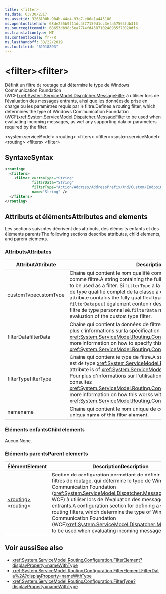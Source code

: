 ```yaml
---
title: <filter>
ms.date: 03/30/2017
ms.assetid: 3266700b-904b-44e4-93a7-e06a1a445100
ms.openlocfilehash: 68de255b9f11dc4377159d1cc3efa575633db316
ms.sourcegitcommit: 68653db98c5ea7744fd438710248935f70020dfb
ms.translationtype: MT
ms.contentlocale: fr-FR
ms.lasthandoff: 08/22/2019
ms.locfileid: "69918893"
---
```

# <a name="filter"></a><span data-ttu-id="9c737-101">\<filter></span><span class="sxs-lookup"><span data-stu-id="9c737-101">\<filter></span></span>

<span data-ttu-id="9c737-102">Définit un filtre de routage qui détermine le type de Windows Communication Foundation (WCF)<xref:System.ServiceModel.Dispatcher.MessageFilter> à utiliser lors de l’évaluation des messages entrants, ainsi que les données de prise en charge ou les paramètres requis par le filtre.</span><span class="sxs-lookup"><span data-stu-id="9c737-102">Defines a routing filter, which determines the type of Windows Communication Foundation (WCF)<xref:System.ServiceModel.Dispatcher.MessageFilter> to be used when evaluating incoming messages, as well any supporting data or parameters required by the filter.</span></span>

<span data-ttu-id="9c737-103">\<system.serviceModel> \<routing> \<filters> \<filter></span><span class="sxs-lookup"><span data-stu-id="9c737-103">\<system.serviceModel> \<routing> \<filters> \<filter></span></span>
  
## <a name="syntax"></a><span data-ttu-id="9c737-104">Syntaxe</span><span class="sxs-lookup"><span data-stu-id="9c737-104">Syntax</span></span>  
  
```xml  
<routing>
  <filters>
    <filter customType="String"
            filterData="String"
            filterType="Action/Address/AddressPrefix/And/Custom/Endpoint/MatchAll/XPath"
            name="String" />
  </filters>
</routing>
```  
  
## <a name="attributes-and-elements"></a><span data-ttu-id="9c737-105">Attributs et éléments</span><span class="sxs-lookup"><span data-stu-id="9c737-105">Attributes and elements</span></span>

<span data-ttu-id="9c737-106">Les sections suivantes décrivent des attributs, des éléments enfants et des éléments parents.</span><span class="sxs-lookup"><span data-stu-id="9c737-106">The following sections describe attributes, child elements, and parent elements.</span></span>

### <a name="attributes"></a><span data-ttu-id="9c737-107">Attributs</span><span class="sxs-lookup"><span data-stu-id="9c737-107">Attributes</span></span>

| <span data-ttu-id="9c737-108">Attribut</span><span class="sxs-lookup"><span data-stu-id="9c737-108">Attribute</span></span>  | <span data-ttu-id="9c737-109">Description</span><span class="sxs-lookup"><span data-stu-id="9c737-109">Description</span></span> |
| ---------- | ----------- |
| <span data-ttu-id="9c737-110">customType</span><span class="sxs-lookup"><span data-stu-id="9c737-110">customType</span></span> | <span data-ttu-id="9c737-111">Chaîne qui contient le nom qualifié complet du type personnalisé à utiliser comme filtre.</span><span class="sxs-lookup"><span data-stu-id="9c737-111">A string containing the fully qualified type name of the custom type to be used as a filter.</span></span> <span data-ttu-id="9c737-112">Si `filterType` a la `custom`valeur, cet attribut contient le nom de type qualifié complet de la classe à créer.</span><span class="sxs-lookup"><span data-stu-id="9c737-112">If `filterType` is set to `custom`, this attribute contains the fully qualified type name of the class to create.</span></span>  <span data-ttu-id="9c737-113">`filterData`peut également contenir des valeurs à utiliser pendant l’évaluation du filtre de type personnalisé.</span><span class="sxs-lookup"><span data-stu-id="9c737-113">`filterData` may also contain values to be used during evaluation of the custom type filter.</span></span> |
| <span data-ttu-id="9c737-114">filterData</span><span class="sxs-lookup"><span data-stu-id="9c737-114">filterData</span></span> | <span data-ttu-id="9c737-115">Chaîne qui contient la données de filtre.</span><span class="sxs-lookup"><span data-stu-id="9c737-115">A string containing the filter data.</span></span> <span data-ttu-id="9c737-116">Pour plus d'informations sur la spécification de cet attribut, consultez <xref:System.ServiceModel.Routing.Configuration.FilterElement.FilterData%2A>.</span><span class="sxs-lookup"><span data-stu-id="9c737-116">For more information on how to specify this attribute, see <xref:System.ServiceModel.Routing.Configuration.FilterElement.FilterData%2A>.</span></span> |
| <span data-ttu-id="9c737-117">filterType</span><span class="sxs-lookup"><span data-stu-id="9c737-117">filterType</span></span> | <span data-ttu-id="9c737-118">Chaîne qui contient le type de filtre.</span><span class="sxs-lookup"><span data-stu-id="9c737-118">A string containing the filter type.</span></span> <span data-ttu-id="9c737-119">Cet attribut est de type <xref:System.ServiceModel.Routing.Configuration.FilterType>.</span><span class="sxs-lookup"><span data-stu-id="9c737-119">This attribute is of <xref:System.ServiceModel.Routing.Configuration.FilterType> type.</span></span>  <span data-ttu-id="9c737-120">Pour plus d'informations sur l'utilisation de cet attribut avec l'attribut `filterData`, consultez <xref:System.ServiceModel.Routing.Configuration.FilterElement.FilterData%2A>.</span><span class="sxs-lookup"><span data-stu-id="9c737-120">For more information on how this works with the `filterData` attribute, see <xref:System.ServiceModel.Routing.Configuration.FilterElement.FilterData%2A>.</span></span> |
| <span data-ttu-id="9c737-121">name</span><span class="sxs-lookup"><span data-stu-id="9c737-121">name</span></span>       | <span data-ttu-id="9c737-122">Chaîne qui contient le nom unique de cet élément de filtre.</span><span class="sxs-lookup"><span data-stu-id="9c737-122">A string containing the unique name of this filter element.</span></span> |

### <a name="child-elements"></a><span data-ttu-id="9c737-123">Éléments enfants</span><span class="sxs-lookup"><span data-stu-id="9c737-123">Child elements</span></span>

<span data-ttu-id="9c737-124">Aucun.</span><span class="sxs-lookup"><span data-stu-id="9c737-124">None.</span></span>

### <a name="parent-elements"></a><span data-ttu-id="9c737-125">Éléments parents</span><span class="sxs-lookup"><span data-stu-id="9c737-125">Parent elements</span></span>

| <span data-ttu-id="9c737-126">Élément</span><span class="sxs-lookup"><span data-stu-id="9c737-126">Element</span></span> | <span data-ttu-id="9c737-127">Description</span><span class="sxs-lookup"><span data-stu-id="9c737-127">Description</span></span> |
| ------- | ----------- |
| [<span data-ttu-id="9c737-128">\<routing></span><span class="sxs-lookup"><span data-stu-id="9c737-128">\<routing></span></span>](routing.md) | <span data-ttu-id="9c737-129">Section de configuration permettant de définir un jeu de filtres de routage, qui détermine le type de Windows Communication Foundation (<xref:System.ServiceModel.Dispatcher.MessageFilter> WCF) à utiliser lors de l’évaluation des messages entrants.</span><span class="sxs-lookup"><span data-stu-id="9c737-129">A configuration section for defining a set of routing filters, which determine the type of Windows Communication Foundation (WCF)<xref:System.ServiceModel.Dispatcher.MessageFilter> to be used when evaluating incoming messages.</span></span> |

## <a name="see-also"></a><span data-ttu-id="9c737-130">Voir aussi</span><span class="sxs-lookup"><span data-stu-id="9c737-130">See also</span></span>

- <xref:System.ServiceModel.Routing.Configuration.FilterElement?displayProperty=nameWithType>
- <xref:System.ServiceModel.Routing.Configuration.FilterElement.FilterData%2A?displayProperty=nameWithType>
- <xref:System.ServiceModel.Routing.Configuration.FilterType?displayProperty=nameWithType>
